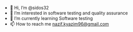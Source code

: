 - 👋 Hi, I’m @sidos32
- 👀 I’m interested in software testing and quality assurance
- 🌱 I’m currently learning Software testing
- 📫 How to reach me nazif.kyazim96@gmail.com

<!---
sidos32/sidos32 is a ✨ special ✨ repository because its `README.md` (this file) appears on your GitHub profile.
You can click the Preview link to take a look at your changes.
--->
